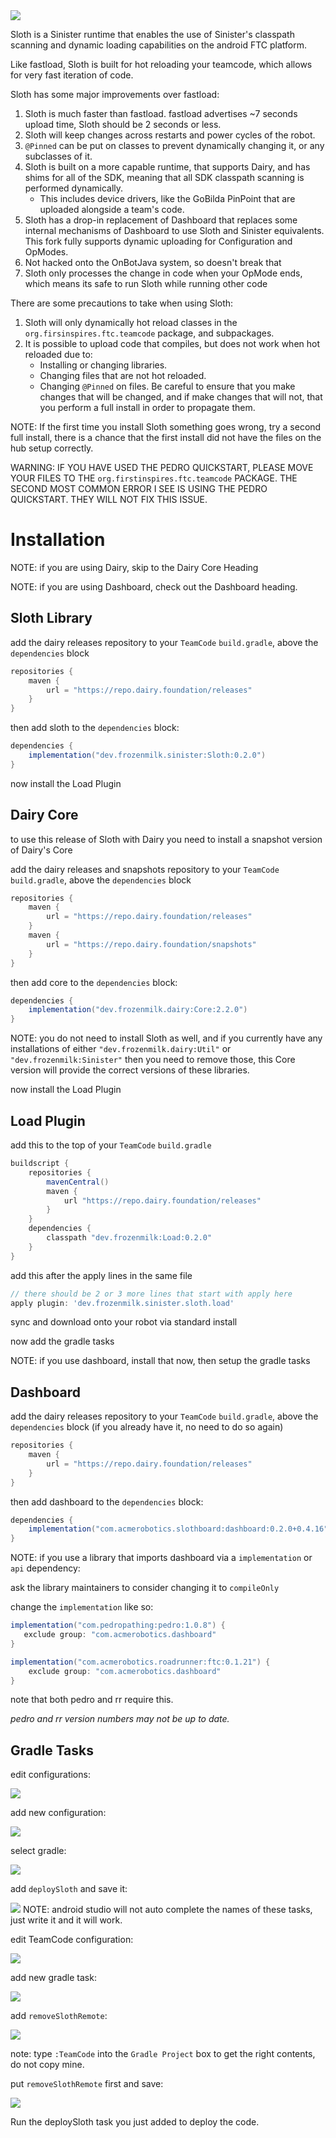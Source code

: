 <a href="https://repo.dairy.foundation/#/releases/dev/frozenmilk/sinister/Sloth" target="_blank">
<img src="https://repo.dairy.foundation/api/badge/latest/releases/dev/frozenmilk/sinister/Sloth?color=40c14a&name=Sloth" />
</a>

Sloth is a Sinister runtime that enables the use of Sinister's classpath scanning and dynamic
loading capabilities on the android FTC platform.

Like fastload, Sloth is built for hot reloading your teamcode, which allows for very fast iteration of code.

Sloth has some major improvements over fastload:
1. Sloth is much faster than fastload. fastload advertises ~7 seconds upload time, Sloth should be 2 seconds or less.
2. Sloth will keep changes across restarts and power cycles of the robot.
3. `@Pinned` can be put on classes to prevent dynamically changing it, or any subclasses of it.
4. Sloth is built on a more capable runtime, that supports Dairy, and has shims for all of the SDK, meaning that all SDK classpath scanning is performed dynamically.
   - This includes device drivers, like the GoBilda PinPoint that are uploaded alongside a team's code.
5. Sloth has a drop-in replacement of Dashboard that replaces some internal mechanisms of Dashboard to use Sloth and Sinister equivalents.
   This fork fully supports dynamic uploading for Configuration and OpModes.
6. Not hacked onto the OnBotJava system, so doesn't break that
7. Sloth only processes the change in code when your OpMode ends, which means its safe to run Sloth while running other code

There are some precautions to take when using Sloth:
1. Sloth will only dynamically hot reload classes in the `org.firsinspires.ftc.teamcode` package, and subpackages.
2. It is possible to upload code that compiles, but does not work when hot reloaded due to:
   - Installing or changing libraries.
   - Changing files that are not hot reloaded.
   - Changing `@Pinned` on files.
   Be careful to ensure that you make changes that will be changed, and if make changes that will not,
   that you perform a full install in order to propagate them.

NOTE: If the first time you install Sloth something goes wrong, try a second full install, there is a
chance that the first install did not have the files on the hub setup correctly.

WARNING: IF YOU HAVE USED THE PEDRO QUICKSTART, PLEASE MOVE YOUR FILES TO THE
`org.firstinspires.ftc.teamcode` PACKAGE. THE SECOND MOST COMMON ERROR I SEE IS
USING THE PEDRO QUICKSTART. THEY WILL NOT FIX THIS ISSUE.

# Installation

NOTE: if you are using Dairy, skip to the Dairy Core Heading

NOTE: if you are using Dashboard, check out the Dashboard heading.
## Sloth Library
add the dairy releases repository to your `TeamCode` `build.gradle`, above the `dependencies` block
```groovy
repositories {
    maven {
        url = "https://repo.dairy.foundation/releases"
    }
}
```

then add sloth to the `dependencies` block:
```groovy
dependencies {
    implementation("dev.frozenmilk.sinister:Sloth:0.2.0")
}
```

now install the Load Plugin

## Dairy Core
to use this release of Sloth with Dairy you need to install a snapshot version of Dairy's Core

add the dairy releases and snapshots repository to your `TeamCode` `build.gradle`, above the `dependencies` block
```groovy
repositories {
    maven {
        url = "https://repo.dairy.foundation/releases"
    }
    maven {
        url = "https://repo.dairy.foundation/snapshots"
    }
}
```

then add core to the `dependencies` block:
```groovy
dependencies {
    implementation("dev.frozenmilk.dairy:Core:2.2.0")
}
```

NOTE: you do not need to install Sloth as well, and if you currently have any installations of either
`"dev.frozenmilk.dairy:Util"` or `"dev.frozenmilk:Sinister"` then you need to remove those, this Core
version will provide the correct versions of these libraries.

now install the Load Plugin

## Load Plugin
add this to the top of your `TeamCode` `build.gradle`
```groovy
buildscript {
    repositories {
        mavenCentral()
        maven {
            url "https://repo.dairy.foundation/releases"
        }
    }
    dependencies {
        classpath "dev.frozenmilk:Load:0.2.0"
    }
}
```

add this after the apply lines in the same file
```groovy
// there should be 2 or 3 more lines that start with apply here
apply plugin: 'dev.frozenmilk.sinister.sloth.load'
```

sync and download onto your robot via standard install

now add the gradle tasks

NOTE: if you use dashboard, install that now, then setup the gradle tasks

## Dashboard
add the dairy releases repository to your `TeamCode` `build.gradle`, above the `dependencies` block (if you already have it, no need to do so again)
```groovy
repositories {
    maven {
        url = "https://repo.dairy.foundation/releases"
    }
}
```

then add dashboard to the `dependencies` block:
```groovy
dependencies {
    implementation("com.acmerobotics.slothboard:dashboard:0.2.0+0.4.16")
}
```

NOTE: if you use a library that imports dashboard via a `implementation` or `api` dependency:

ask the library maintainers to consider changing it to `compileOnly`

change the `implementation` like so:
```groovy
implementation("com.pedropathing:pedro:1.0.8") {
   exclude group: "com.acmerobotics.dashboard"
}
```
```groovy
implementation("com.acmerobotics.roadrunner:ftc:0.1.21") {
    exclude group: "com.acmerobotics.dashboard"
}
```
note that both pedro and rr require this.

_pedro and rr version numbers may not be up to date._

## Gradle Tasks

edit configurations:

![](image/edit_configurations.png)

add new configuration:

![](image/add_new_configuration.png)

select gradle:

![](image/add_new_gradle_configuration.png)

add `deploySloth` and save it:

![](image/add_deploySloth_task.png)
NOTE: android studio will not auto complete the names of these tasks, just write it and it will work.

edit TeamCode configuration:

![](image/edit_TeamCode_configuration.png)

add new gradle task:

![](image/run_gradle_task.png)

add `removeSlothRemote`:

![](image/add_removeSlothRemote_task.png)

note: type `:TeamCode` into the `Gradle Project` box to get the right contents,
do not copy mine.

put `removeSlothRemote` first and save:

![](image/ensure_order.png)

Run the deploySloth task you just added to deploy the code.
